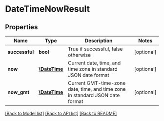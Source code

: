 # DateTimeNowResult

## Properties
Name | Type | Description | Notes
------------ | ------------- | ------------- | -------------
**successful** | **bool** | True if successful, false otherwise | [optional] 
**now** | [**\DateTime**](\DateTime.md) | Current date, time, and time zone in standard JSON date format | [optional] 
**now_gmt** | [**\DateTime**](\DateTime.md) | Current GMT-time-zone date, time, and time zone in standard JSON date format | [optional] 

[[Back to Model list]](../README.md#documentation-for-models) [[Back to API list]](../README.md#documentation-for-api-endpoints) [[Back to README]](../README.md)


